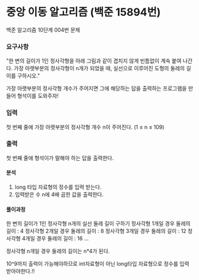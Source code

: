 # 중앙 이동 알고리즘 (백준 15894번)
<p>
백준 알고리즘 10단계 004번 문제
</p>

### 요구사항
"한 변의 길이가 1인 정사각형을 아래 그림과 같이 겹치지 않게 빈틈없이 계속 붙여 나간다. 가장 아랫부분의 정사각형이 n개가 되었을 때, 실선으로 이루어진 도형의 둘레의 길이를 구하시오."

가장 아랫부분의 정사각형 개수가 주어지면 그에 해당하는 답을 출력하는 프로그램을 만들어 형석이를 도와주자!

### 입력
첫 번째 줄에 가장 아랫부분의 정사각형 개수 n이 주어진다. (1 ≤ n ≤ 109)


### 출력
첫 번째 줄에 형석이가 말해야 하는 답을 출력한다.


#### 분석
1. long 타입 자료형의 정수를 입력 받는다.
2. 입력받은 수 n에 4배 곱한 값을 출력한다.


#### 풀이과정
한 변의 길이가 1인 정사각형 n개의 실선 둘레 길이 구하기
정사각형 1개일 경우 둘레의 길이 : 4
정사각형 2개일 경우 둘레의 길이 : 8
정사각형 3개일 경우 둘레의 길이 : 12
정사각형 4개일 경우 둘레의 길이 : 16
...

정사각형 n개일 경우 둘레의 길이는 n*4가 된다.

10^9까지 출력이 가능해야하므로 int자료형이 아닌 long타입 자료형으로 정수를 입력받아야한다.!!



